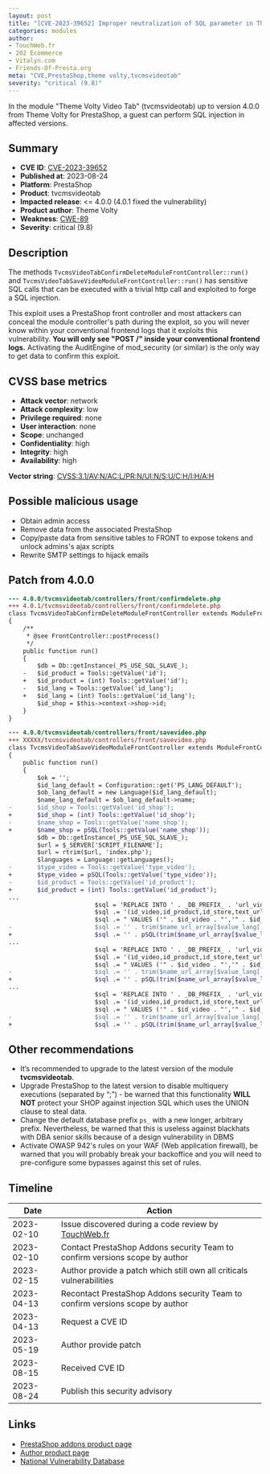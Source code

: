 ```yaml
---
layout: post
title: "[CVE-2023-39652] Improper neutralization of SQL parameter in Theme Volty Video Tab module for PrestaShop"
categories: modules
author:
- TouchWeb.fr
- 202 Ecommerce
- Vitalyn.com
- Friends-Of-Presta.org
meta: "CVE,PrestaShop,theme volty,tvcmsvideotab"
severity: "critical (9.8)"
---
```


In the module "Theme Volty Video Tab" (tvcmsvideotab) up to version 4.0.0 from Theme Volty for PrestaShop, a guest can perform SQL injection in affected versions.


## Summary

* **CVE ID**: [CVE-2023-39652](https://cve.mitre.org/cgi-bin/cvename.cgi?name=CVE-2023-39652)
* **Published at**: 2023-08-24
* **Platform**: PrestaShop
* **Product**: tvcmsvideotab
* **Impacted release**: <= 4.0.0 (4.0.1 fixed the vulnerability)
* **Product author**: Theme Volty
* **Weakness**: [CWE-89](https://cwe.mitre.org/data/definitions/89.html)
* **Severity**: critical (9.8)

## Description

The methods `TvcmsVideoTabConfirmDeleteModuleFrontController::run()` and `TvcmsVideoTabSaveVideoModuleFrontController::run()` has sensitive SQL calls that can be executed with a trivial http call and exploited to forge a SQL injection.

This exploit uses a PrestaShop front controller and most attackers can conceal the module controller's path during the exploit, so you will never know within your conventional frontend logs that it exploits this vulnerability. **You will only see "POST /" inside your conventional frontend logs.** Activating the AuditEngine of mod_security (or similar) is the only way to get data to confirm this exploit.

## CVSS base metrics

* **Attack vector**: network
* **Attack complexity**: low
* **Privilege required**: none
* **User interaction**: none
* **Scope**: unchanged
* **Confidentiality**: high
* **Integrity**: high
* **Availability**: high

**Vector string**: [CVSS:3.1/AV:N/AC:L/PR:N/UI:N/S:U/C:H/I:H/A:H](https://nvd.nist.gov/vuln-metrics/cvss/v3-calculator?vector=AV:N/AC:L/PR:N/UI:N/S:U/C:H/I:H/A:H)

## Possible malicious usage

* Obtain admin access
* Remove data from the associated PrestaShop
* Copy/paste data from sensitive tables to FRONT to expose tokens and unlock admins's ajax scripts
* Rewrite SMTP settings to hijack emails

## Patch from 4.0.0

```diff
--- 4.0.0/tvcmsvideotab/controllers/front/confirmdelete.php
+++ 4.0.1/tvcmsvideotab/controllers/front/confirmdelete.php
class TvcmsVideoTabConfirmDeleteModuleFrontController extends ModuleFrontController
{
    /**
     * @see FrontController::postProcess()
     */
    public function run()
    {
        $db = Db::getInstance(_PS_USE_SQL_SLAVE_);
    -   $id_product = Tools::getValue('id');
    +   $id_product = (int) Tools::getValue('id');
    -   $id_lang = Tools::getValue('id_lang');
    +   $id_lang = (int) Tools::getValue('id_lang');
        $id_shop = $this->context->shop->id;
    }
}
```


```diff
--- 4.0.0/tvcmsvideotab/controllers/front/savevideo.php
+++ XXXXX/tvcmsvideotab/controllers/front/savevideo.php
class TvcmsVideoTabSaveVideoModuleFrontController extends ModuleFrontController
{
    public function run()
    {
        $ok = '';
        $id_lang_default = Configuration::get('PS_LANG_DEFAULT');
        $ob_lang_default = new Language($id_lang_default);
        $name_lang_default = $ob_lang_default->name;
-       $id_shop = Tools::getValue('id_shop');
+       $id_shop = (int) Tools::getValue('id_shop');
-       $name_shop = Tools::getValue('name_shop');
+       $name_shop = pSQL(Tools::getValue('name_shop'));
        $db = Db::getInstance(_PS_USE_SQL_SLAVE_);
        $url = $_SERVER['SCRIPT_FILENAME'];
        $url = rtrim($url, 'index.php');
        $languages = Language::getLanguages();
-       $type_video = Tools::getValue('type_video');
+       $type_video = pSQL(Tools::getValue('type_video'));
-       $id_product = Tools::getValue('id_product');
+       $id_product = (int) Tools::getValue('id_product');
...
                        $sql = 'REPLACE INTO ' . _DB_PREFIX_ . 'url_video ';
                        $sql .= '(id_video,id_product,id_store,text_url,language,shop,name_product,type,id_lang)';
                        $sql .= " VALUES ('" . $id_video . "','" . $id_product . "','" . $id_shop . "','";
-                       $sql .= '' . trim($name_url_array[$value_lang['id_lang']]) . "','" . $value_lang['name'] . "','";
+                       $sql .= '' . pSQL(trim($name_url_array[$value_lang['id_lang']])) . "','" . $value_lang['name'] . "','";
...
                        $sql = 'REPLACE INTO ' . _DB_PREFIX_ . 'url_video ';
                        $sql .= '(id_video,id_product,id_store,text_url,language,shop,name_product,type,id_lang)';
                        $sql .= " VALUES ('" . $id_video . "','" . $id_product . "','" . $id_shop . "','";
-                       $sql .= '' . trim($name_url_array[$value_lang['id_lang']]) . "','" . $value_lang['name'] . "','";
+                       $sql .= '' . pSQL(trim($name_url_array[$value_lang['id_lang']])) . "','" . $value_lang['name'] . "','";
...
                        $sql = 'REPLACE INTO ' . _DB_PREFIX_ . 'url_video ';
                        $sql .= '(id_video,id_product,id_store,text_url,language,shop,name_product,type,id_lang)';
                        $sql .= " VALUES ('" . $id_video . "','" . $id_product . "','" . $id_shop . "','";
-                       $sql .= '' . trim($name_url_array[$value_lang['id_lang']]) . "','" . $value_lang['name'] . "','";
+                       $sql .= '' . pSQL(trim($name_url_array[$value_lang['id_lang']])) . "','" . $value_lang['name'] . "','";
```

## Other recommendations

* It’s recommended to upgrade to the latest version of the module **tvcmsvideotab**.
* Upgrade PrestaShop to the latest version to disable multiquery executions (separated by “;”) - be warned that this functionality **WILL NOT** protect your SHOP against injection SQL which uses the UNION clause to steal data.
* Change the default database prefix `ps_` with a new longer, arbitrary prefix. Nevertheless, be warned that this is useless against blackhats with DBA senior skills because of a design vulnerability in DBMS
* Activate OWASP 942's rules on your WAF (Web application firewall), be warned that you will probably break your backoffice and you will need to pre-configure some bypasses against this set of rules.

## Timeline

| Date | Action |
|--|--|
| 2023-02-10 | Issue discovered during a code review by [TouchWeb.fr](https://www.touchweb.fr) |
| 2023-02-10 | Contact PrestaShop Addons security Team to confirm versions scope by author |
| 2023-02-15 | Author provide a patch which still own all criticals vulnerabilities |
| 2023-04-13 | Recontact PrestaShop Addons security Team to confirm versions scope by author |
| 2023-04-13 | Request a CVE ID |
| 2023-05-19 | Author provide patch |
| 2023-08-15 | Received CVE ID |
| 2023-08-24 | Publish this security advisory |

## Links

* [PrestaShop addons product page](https://addons.prestashop.com/fr/themes-electronique-high-tech/29992-electron-mega-electronique-high-tech-store.html)
* [Author product page](https://themevolty.com/electron-mega-electronic-store)
* [National Vulnerability Database](https://nvd.nist.gov/vuln/detail/CVE-2023-39652)
